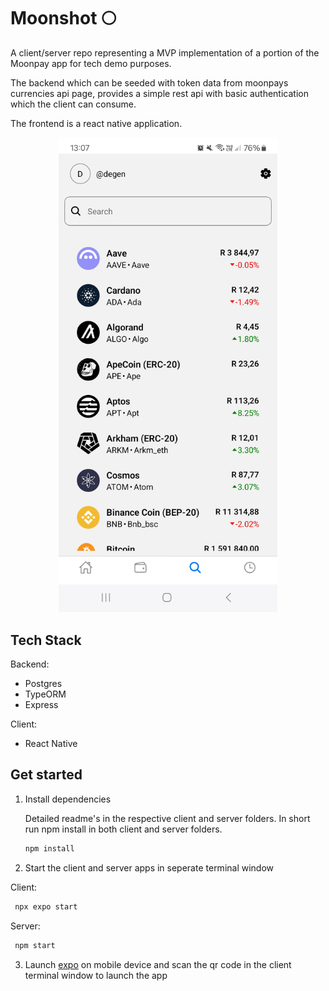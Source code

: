 # Moonshot 🌕

A client/server repo representing a MVP implementation of a portion of the Moonpay app for tech demo purposes. 

The backend which can be seeded with token data from moonpays currencies api page, provides a simple rest api with basic authentication which the client can consume.

The frontend is a react native application.

<div style='text-align:center'>
<img src=".readme_resources/moonshot-screen.jpg" width="350" />
</div>


## Tech Stack
Backend:
- Postgres
- TypeORM
- Express

Client:
  - React Native



## Get started

1. Install dependencies

   Detailed readme's in the respective client and server folders. In short run npm install in both client and server folders.
  
   ```bash
   npm install
    ```
    

2. Start the client and server apps in seperate terminal window

  Client:
   ```bash
    npx expo start
   ```
   Server:
   ```bash
    npm start
   ```

3. Launch [expo](https://docs.expo.dev/) on mobile device and scan the qr code in the client terminal window to launch the app 